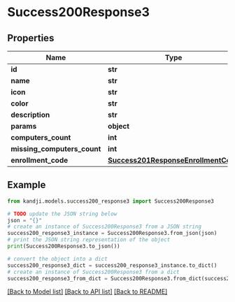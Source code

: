 # Success200Response3


## Properties

Name | Type | Description | Notes
------------ | ------------- | ------------- | -------------
**id** | **str** |  | [optional] 
**name** | **str** |  | [optional] 
**icon** | **str** |  | [optional] 
**color** | **str** |  | [optional] 
**description** | **str** |  | [optional] 
**params** | **object** |  | [optional] 
**computers_count** | **int** |  | [optional] 
**missing_computers_count** | **int** |  | [optional] 
**enrollment_code** | [**Success201ResponseEnrollmentCode**](Success201ResponseEnrollmentCode.md) |  | [optional] 

## Example

```python
from kandji.models.success200_response3 import Success200Response3

# TODO update the JSON string below
json = "{}"
# create an instance of Success200Response3 from a JSON string
success200_response3_instance = Success200Response3.from_json(json)
# print the JSON string representation of the object
print(Success200Response3.to_json())

# convert the object into a dict
success200_response3_dict = success200_response3_instance.to_dict()
# create an instance of Success200Response3 from a dict
success200_response3_from_dict = Success200Response3.from_dict(success200_response3_dict)
```
[[Back to Model list]](../README.md#documentation-for-models) [[Back to API list]](../README.md#documentation-for-api-endpoints) [[Back to README]](../README.md)


